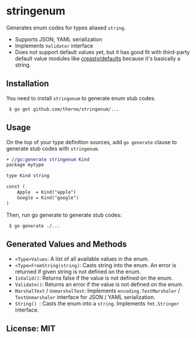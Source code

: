stringenum
=========

Generates enum codes for types aliased `string`.

 * Supports JSON, YAML serialization
 * Implements `Validator` interface
 * Does not support default values yet, but it has good fit with 
 third-party default value modules like [creasty/defaults](https://github.com/creasty/defaults)
 because it's basically a string.
 
 
 
## Installation

You need to install `stringenum` to generate enum stub codes.

```
 $ go get github.com/therne/stringenum/...
```

## Usage

On the top of your type definition sources, add `go generate` clause to generate stub codes with `stringenum`.

```diff
+ //go:generate stringenum Kind
package mytype

type Kind string

const (
    Apple  = Kind("apple")
    Google = Kind("google")
)
```

Then, run go generate to generate stub codes:

```
 $ go generate ./...
```

## Generated Values and Methods


 * `<Type>Values`: A list of all available values in the enum.
 * `<Type>FromString(string)`: Casts string into the enum. An error is returned if given string is not defined on the enum.
 * `IsValid()`: Returns false if the value is not defined on the enum.
 * `Validate()`: Returns an error if the value is not defined on the enum.
 * `MarshalText` / `UnmarshalText`: Implements `encoding.TextMarshaler` / `TextUnmarshaler` interface for JSON / YAML serialization.
 * `String() `: Casts the enum into a `string`. Implements `fmt.Stringer` interface.


## License: MIT